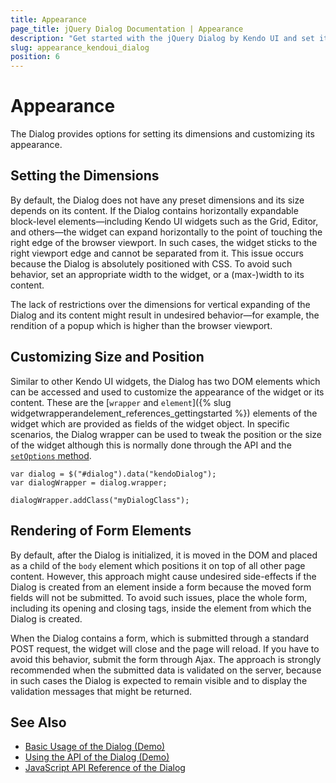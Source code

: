 ```yaml
---
title: Appearance
page_title: jQuery Dialog Documentation | Appearance
description: "Get started with the jQuery Dialog by Kendo UI and set its size and dimensions."
slug: appearance_kendoui_dialog
position: 6
---
```


# Appearance

The Dialog provides options for setting its dimensions and customizing its appearance.   

## Setting the Dimensions

By default, the Dialog does not have any preset dimensions and its size depends on its content. If the Dialog contains horizontally expandable block-level elements&mdash;including Kendo UI widgets such as the Grid, Editor, and others&mdash;the widget can expand horizontally to the point of touching the right edge of the browser viewport. In such cases, the widget sticks to the right viewport edge and cannot be separated from it. This issue occurs because the Dialog is absolutely positioned with CSS. To avoid such behavior, set an appropriate width to the widget, or a (max-)width to its content.

The lack of restrictions over the dimensions for vertical expanding of the Dialog and its content might result in undesired behavior&mdash;for example, the rendition of a popup which is higher than the browser viewport.

## Customizing Size and Position

Similar to other Kendo UI widgets, the Dialog has two DOM elements which can be accessed and used to customize the appearance of the widget or its content. These are the [`wrapper` and `element`]({% slug widgetwrapperandelement_references_gettingstarted %}) elements of the widget which are provided as fields of the widget object. In specific scenarios, the Dialog wrapper can be used to tweak the position or the size of the widget although this is normally done through the API and the [`setOptions` method](/api/javascript/ui/widget/methods/setoptions).

    var dialog = $("#dialog").data("kendoDialog");
    var dialogWrapper = dialog.wrapper;

    dialogWrapper.addClass("myDialogClass");

## Rendering of Form Elements

By default, after the Dialog is initialized, it is moved in the DOM and placed as a child of the `body` element which positions it on top of all other page content. However, this approach might cause undesired side-effects if the Dialog is created from an element inside a form because the moved form fields will not be submitted. To avoid such issues, place the whole form, including its opening and closing tags, inside the element from which the Dialog is created.

When the Dialog contains a form, which is submitted through a standard POST request, the widget will close and the page will reload. If you have to avoid this behavior, submit the form through Ajax. The approach is strongly recommended when the submitted data is validated on the server, because in such cases the Dialog is expected to remain visible and to display the validation messages that might be returned.

## See Also

* [Basic Usage of the Dialog (Demo)](https://demos.telerik.com/kendo-ui/dialog/index)
* [Using the API of the Dialog (Demo)](https://demos.telerik.com/kendo-ui/dialog/api)
* [JavaScript API Reference of the Dialog](/api/javascript/ui/dialog)
